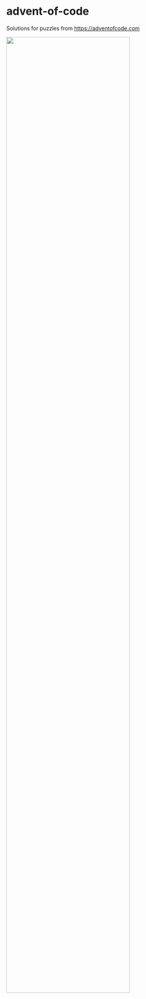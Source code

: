 # advent-of-code
Solutions for puzzles from https://adventofcode.com

<a href="https://adventofcode.com"><img src="2021/calendar.svg" width="80%" /></a>
